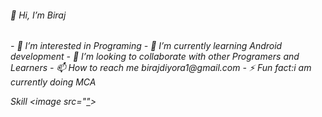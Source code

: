 <h6>👋 Hi, I’m Biraj<h6>
- 👀 I’m interested in Programing
- 🌱 I’m currently learning Android development
- 💞️ I’m looking to collaborate with other Programers and Learners
- 📫 How to reach me birajdiyora1@gmail.com
- ⚡ Fun fact:i am currently doing MCA

  Skill
  <image src="["](https://kotlinlang.org/)>


<!---
birajdiyora/birajdiyora is a ✨ special ✨ repository because its `README.md` (this file) appears on your GitHub profile.
You can click the Preview link to take a look at your changes.
--->
